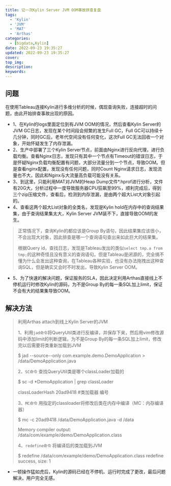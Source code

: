 ```yaml
---
title: 记一次Kylin Server JVM OOM事故排查复盘
tags:
  - 'Kylin'
  - 'JVM'
  - 'MAT'
  - 'Arthas'
categories:
  - [bigdata,Kylin]
date: 2022-09-23 19:35:27
updated: 2022-09-23 19:35:27
cover:
top_img:
description:
keywords:
---
```


## 问题

在使用Tableau连接Kylin进行多维分析的时候，偶现查询失败，连接超时的问题，由此开始排查事故出现的原因。

- 1、在Kylin的logs里面定位到有JVM OOM的情况，然后查看Kylin Server的JVM GC日志，发现在某个时间段会频繁的发生Full GC，Full GC可以持续十几分钟，同时GC后，老年代空间没有任何变化，这次Full GC无法回收一个对象，开始怀疑发生了内存泄漏。
- 2、生产中部署了三个Kylin Server节点，前面由Nginx进行反向代理，进行负载均衡。查看Nginx日志，发现只有其中一个节点有Timeout的错误日志，于是怀疑Nginx负载均衡配置有问题，大部分流量分到一个节点，导致OOM。但是查看nginx配置，发现没有任何问题，同时Count Nginx请求日志，发现流量也不大，因此和Nginx与大流量高负载可能没有关系。
- 3、到这里，只能利用MAT对JVM的Heap Dump文件*.hprof进行分析，文件有20G大，分析过程中一度导致服务器CPU狂飙至99%，顺利完成后，得到三个zip压缩文件，查看后，检测到内存泄漏，是由两个超大List大对象引起的。
- 4、查看这两个超大List对象的全类名，发现是Kylin hold在内存中的查询结果集，由于查询结果集太大，Kylin Server JVM装不下，直接导致OOM的发生。



> 正常情况下，查询Kylin的都应该是Group By语句，因此结果集应该很小，不会出现大对象，因此排查是哪一个查询语句查出来如此巨大的结果集。
>
> 根据Query id，查找日志，发现是Tableau发出的类似`select tmp.a from tmp;`的这种奇怪且没有意义的查询语句。但是Tableau是闭源的，完全搞不懂为什么会发出这种查询，在Tableau各种实验，也没有办法拖拽出这种查询SQL，但是确实又会时不时发出，导致Kylin Server OOM。



- 5、为了快速的解决问题，保证服务的SLA，因此决定利用Arthas直接线上不停机运行时修改Kylin的源码，为不是Group By的每一条SQL加上limit，保证不会有大的结果集导致OOM。

## 解决方法

> 利用Arthas attach到线上Kylin Server的JVM
>
> 1、利用`jad命令`将QueryUtil类进行反编译，并保存下来，然后用vim修改源码中添加limit的判断逻辑，为不是Group By的每一条SQL加上limit，修改完以后需要将类重新加载到JVM
>
> $ jad --source--only com.example.demo.DemoApplication > /data/DemoApplication.java
>
> 2、`SC命令` 查找QueryUtil类是哪个classLoader加载的
>
> $ sc -d *DemoApplication | grep classLoader
>
> classLoaderHash   20ad9418 #类加载器  编号   
>
> 3、`MC命令` 用指定的classloader将修改后类在内存中编译（MC：内存编译器）
>
> $ mc -c 20ad9418 /data/DemoApplication.java -d /data  
>
> Memory compiler output: /data/com/example/demo/DemoApplication.class
>
> 4、`redefine命令` 将编译后的类加载到JVM
>
> $ redefine /data/com/example/demo/DemoApplication.class   redefine success, size: 1

- 一顿操作猛如虎后，Kylin的源码已经在不停机、运行时完成了更改，最后问题解决，用户完全无感。
